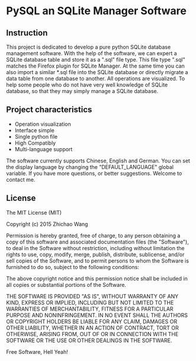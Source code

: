 
PySQL an SQLite Manager Software
=======================================================

Instruction
--
This project is dedicated to develop a pure python SQLite database management software. With the help of the software, we can expert a SQLite database table and store it as a ".sql" file type. This file type ".sql" matches the Firefox plugin for SQLite Manager. At the same time you can also import a similar *.sql file into the SQLite database or directly migrate a data table from one database to another. All operations are visualized. To help some people who do not have very well knowledge of SQLite database, so that they may simply manage a SQLite database.

Project characteristics
--

- Operation visualization
- Interface simple
- Single python file
- High Compatibly
- Multi-language support


The software currently supports Chinese, English and German. You can set the display language by changing the "DEFAULT_LANGUAGE" global variable. If you have more questions, or better suggestions. Welcome to contact me.



License
--

The MIT License (MIT)

Copyright (c) 2015 Zhichao Wang

Permission is hereby granted, free of charge, to any person obtaining a copy of this software and associated documentation files (the "Software"), to deal in the Software without restriction, including without limitation the rights to use, copy, modify, merge, publish, distribute, sublicense, and/or sell copies of the Software, and to permit persons to whom the Software is furnished to do so, subject to the following conditions:

The above copyright notice and this permission notice shall be included in all copies or substantial portions of the Software.

THE SOFTWARE IS PROVIDED "AS IS", WITHOUT WARRANTY OF ANY KIND, EXPRESS OR IMPLIED, INCLUDING BUT NOT LIMITED TO THE WARRANTIES OF MERCHANTABILITY, FITNESS FOR A PARTICULAR PURPOSE AND NONINFRINGEMENT. IN NO EVENT SHALL THE AUTHORS OR COPYRIGHT HOLDERS BE LIABLE FOR ANY CLAIM, DAMAGES OR OTHER LIABILITY, WHETHER IN AN ACTION OF CONTRACT, TORT OR OTHERWISE, ARISING FROM, OUT OF OR IN CONNECTION WITH THE SOFTWARE OR THE USE OR OTHER DEALINGS IN THE SOFTWARE.

Free Software, Hell Yeah!
